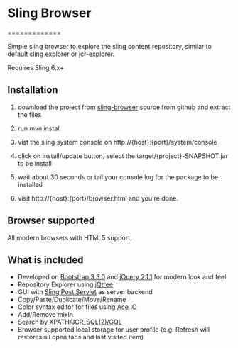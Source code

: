 # Sling Browser
=============

Simple sling browser to explore the sling content repository, similar to default sling explorer or jcr-explorer.

Requires Sling 6.x+

## Installation

1. download the project from [sling-browser](https://github.com/cmseifu/sling-browser) source from github and extract the files 

2. run mvn install 

3. vist the sling system console on http://{host}:{port}/system/console

4. click on install/update button, select the target/{project}-SNAPSHOT.jar to be install

5. wait about 30 seconds or tail your console log for the package to be installed

6. visit http://{host}:{port}/browser.html and you're done.

## Browser supported

All modern browsers with HTML5 support.

## What is included

- Developed on [Bootstrap 3.3.0](http://getbootstrap.com/) and [jQuery 2.1.1](http://jquery.com/) for modern look and feel.
- Repository Explorer using [jQtree](http://mbraak.github.io/jqTree/)
- GUI with [Sling Post Servlet](http://sling.apache.org/documentation/bundles/manipulating-content-the-slingpostservlet-servlets-post.html) as server backend
- Copy/Paste/Duplicate/Move/Rename
- Color syntax editor for files using [Ace IO](http://ace.c9.io/)
- Add/Remove mixln
- Search by XPATH/JCR_SQL(2)/GQL
- Browser supported local storage for user profile (e.g. Refresh will restores all open tabs and last visited item)

